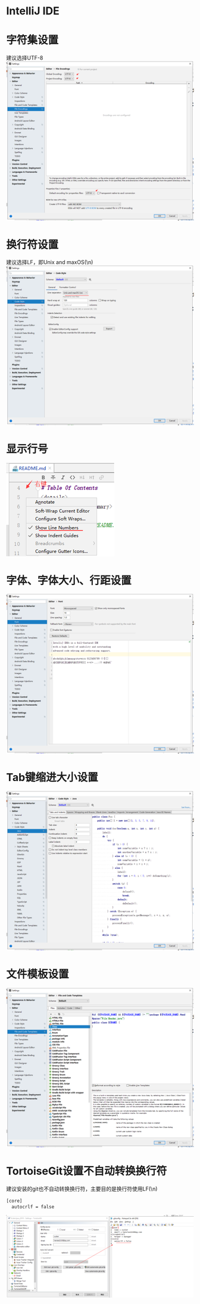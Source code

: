 IntelliJ IDE
==


# 字符集设置
建议选择UTF-8  
![](images/Intellij_IDE/字符集设置.png)

# 换行符设置
建议选择LF，即Unix and maxOS(\n)
![](images/Intellij_IDE/换行符设置.png)

# 显示行号
![](images/Intellij_IDE/显示行号.png)

# 字体、字体大小、行距设置
![](images/Intellij_IDE/字体、字体大小、行距设置.png)

# Tab键缩进大小设置
![](./images/Intellij_IDE/Tab键缩进大小设置.png)

# 文件模板设置
![](./images/Intellij_IDE/文件模板设置.png)

# TortoiseGit设置不自动转换换行符
建议安装的git也不自动转换换行符，主要目的是换行符使用LF(\n)
```text
[core]
  autocrlf = false
```
![](./images/Intellij_IDE/TortoiseGit设置不自动转换换行符.png)
